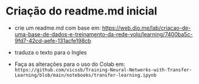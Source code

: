 # Criação do readme.md inicial

- crie um readme.md com base em: https://web.dio.me/lab/criacao-de-uma-base-de-dados-e-treinamento-da-rede-yolo/learning/7400ba5c-9fd7-42cd-aefe-131acfe198cb

- traduza o texto para o Ingles


- Faça as alterações para o uso do Colab em: `https://github.com/vicssb/Training-Neural-Networks-with-Transfer-Learning/blob/main/notebooks/transfer-learning.ipynb`